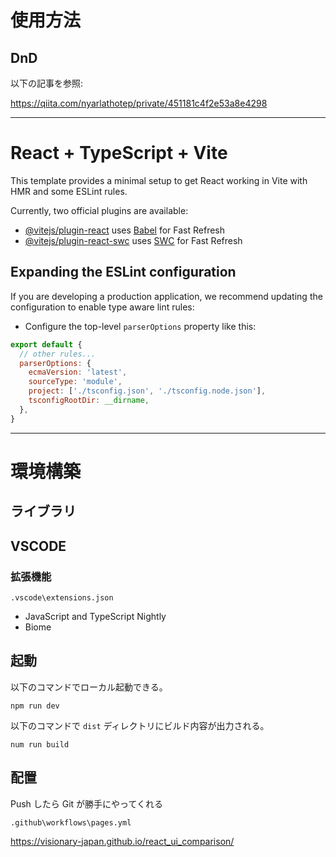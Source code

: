 # 使用方法

## DnD

以下の記事を参照:

https://qiita.com/nyarlathotep/private/451181c4f2e53a8e4298

---

# React + TypeScript + Vite

This template provides a minimal setup to get React working in Vite with HMR and some ESLint rules.

Currently, two official plugins are available:

- [@vitejs/plugin-react](https://github.com/vitejs/vite-plugin-react/blob/main/packages/plugin-react/README.md) uses [Babel](https://babeljs.io/) for Fast Refresh
- [@vitejs/plugin-react-swc](https://github.com/vitejs/vite-plugin-react-swc) uses [SWC](https://swc.rs/) for Fast Refresh

## Expanding the ESLint configuration

If you are developing a production application, we recommend updating the configuration to enable type aware lint rules:

- Configure the top-level `parserOptions` property like this:

```js
export default {
  // other rules...
  parserOptions: {
    ecmaVersion: 'latest',
    sourceType: 'module',
    project: ['./tsconfig.json', './tsconfig.node.json'],
    tsconfigRootDir: __dirname,
  },
}
```

---

# 環境構築

## ライブラリ

## VSCODE

### 拡張機能

`.vscode\extensions.json`

- JavaScript and TypeScript Nightly
- Biome

## 起動

以下のコマンドでローカル起動できる。

```
npm run dev
```

以下のコマンドで `dist` ディレクトリにビルド内容が出力される。

```
num run build
```

## 配置

Push したら Git が勝手にやってくれる

`.github\workflows\pages.yml`

https://visionary-japan.github.io/react_ui_comparison/
